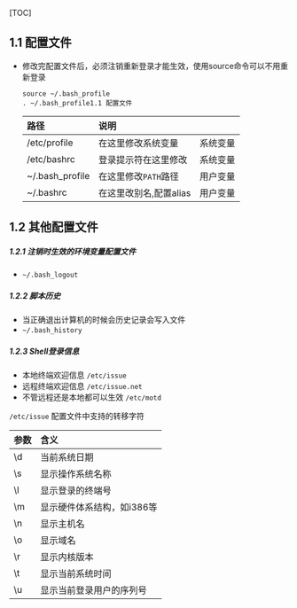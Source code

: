 [TOC]

## 1.1 配置文件

- 修改完配置文件后，必须注销重新登录才能生效，使用source命令可以不用重新登录

  ```shell
  source ~/.bash_profile
  . ~/.bash_profile1.1 配置文件
  ```

  | 路径            | 说明                   |          |
  | :-------------- | :--------------------- | -------- |
  | /etc/profile    | 在这里修改系统变量     | 系统变量 |
  | /etc/bashrc     | 登录提示符在这里修改   | 系统变量 |
  | ~/.bash_profile | 在这里修改`PATH`路径   | 用户变量 |
  | ~/.bashrc       | 在这里改别名,配置alias | 用户变量 |

## 1.2 其他配置文件

##### 1.2.1 注销时生效的环境变量配置文件

- `~/.bash_logout`

##### 1.2.2 脚本历史

- 当正确退出计算机的时候会历史记录会写入文件
- `~/.bash_history`

##### 1.2.3 Shell登录信息

- 本地终端欢迎信息 `/etc/issue`
- 远程终端欢迎信息 `/etc/issue.net`
- 不管远程还是本地都可以生效 `/etc/motd`

`/etc/issue` 配置文件中支持的转移字符

| 参数 | 含义                       |
| :--- | :------------------------- |
| \d   | 当前系统日期               |
| \s   | 显示操作系统名称           |
| \l   | 显示登录的终端号           |
| \m   | 显示硬件体系结构，如i386等 |
| \n   | 显示主机名                 |
| \o   | 显示域名                   |
| \r   | 显示内核版本               |
| \t   | 显示当前系统时间           |
| \u   | 显示当前登录用户的序列号   |